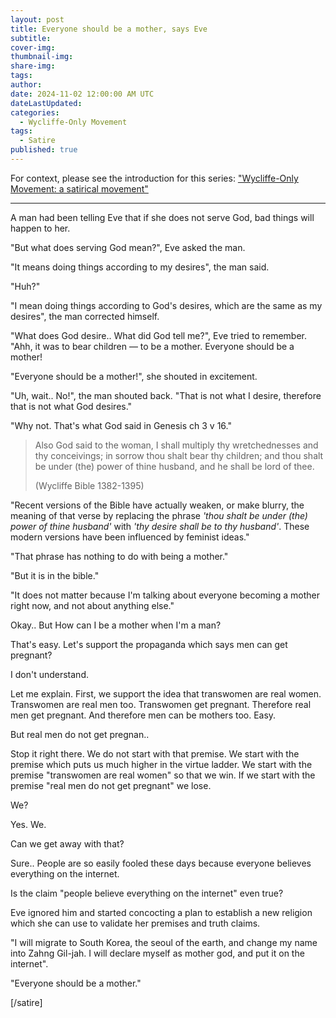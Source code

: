 ```yaml
---
layout: post
title: Everyone should be a mother, says Eve
subtitle:
cover-img: 
thumbnail-img: 
share-img: 
tags:
author: 
date: 2024-11-02 12:00:00 AM UTC
dateLastUpdated:
categories:
  - Wycliffe-Only Movement
tags: 
  - Satire
published: true
---
```


For context, please see the introduction for this series: ["Wycliffe-Only Movement: a satirical movement"](/2024/08/04/wycliffe-only-movement-satirical)

---

A man had been telling Eve that if she does not serve God, bad things will happen to her.

"But what does serving God mean?", Eve asked the man.

"It means doing things according to my desires", the man said.

"Huh?"

"I mean doing things according to God's desires, which are the same as my desires", the man corrected himself.

"What does God desire.. What did God tell me?", Eve tried to remember. "Ahh, it was to bear children — to be a mother. Everyone should be a mother!

"Everyone should be a mother!", she shouted in excitement.

"Uh, wait.. No!", the man shouted back. "That is not what I desire, therefore that is not what God desires."

"Why not. That's what God said in Genesis ch 3 v 16."

> Also God said to the woman, I shall multiply thy wretchednesses and thy conceivings; in sorrow thou shalt bear thy children; and thou shalt be under (the) power of thine husband, and he shall be lord of thee.
>
> (Wycliffe Bible 1382-1395)


"Recent versions of the Bible have actually weaken, or make blurry, the meaning of that verse by replacing the phrase _'thou shalt be under (the) power of thine husband'_ with _'thy desire shall be to thy husband'_. These modern versions have been influenced by feminist ideas."

"That phrase has nothing to do with being a mother."

"But it is in the bible."

"It does not matter because I'm talking about everyone becoming a mother right now, and not about anything else."



Okay.. But How can I be a mother when I'm a man?

That's easy. Let's support the propaganda which says men can get pregnant?

I don't understand.

Let me explain. First, we support the idea that transwomen are real women. Transwomen are real men too. Transwomen get pregnant. Therefore real men get pregnant. And therefore men can be mothers too. Easy.

But real men do not get pregnan..

Stop it right there. We do not start with that premise. We start with the premise which puts us much higher in the virtue ladder. We start with the premise "transwomen are real women" so that we win. If we start with the premise "real men do not get pregnant" we lose.

We?

Yes. We.

Can we get away with that?

Sure.. People are so easily fooled these days because everyone believes everything on the internet.

Is the claim "people believe everything on the internet" even true?

Eve ignored him and started concocting a plan to establish a new religion which she can use to validate her premises and truth claims. 

"I will migrate to South Korea, the seoul of the earth, and change my name into Zahng Gil-jah. I will declare myself as mother god, and put it on the internet".

"Everyone should be a mother."

[/satire]
